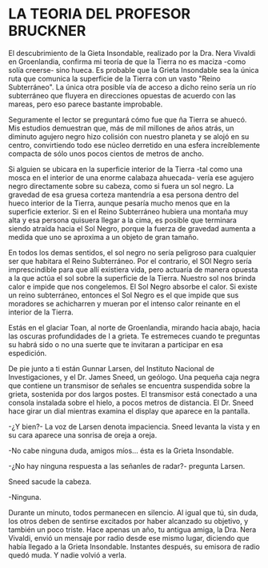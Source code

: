 # LA TEORIA DEL PROFESOR BRUCKNER

El descubrimiento de la Gieta Insondable, realizado por la Dra. Nera Vivaldi en Groenlandia, confirma mi teoría de que la Tierra no es maciza -como solía creerse- sino hueca. Es probable que la Grieta Insondable sea la única ruta que comunica la superficie de la Tierra con un vasto "Reino Subterráneo". La única otra posible vía de acceso a dicho reino sería un río subterráneo que fluyera en direcciones opuestas de acuerdo con las mareas, pero eso parece bastante improbable.

Seguramente el lector se preguntará cómo fue que ña Tierra se ahuecó. Mis estudios demuestran que, más de mil millones de años atrás, un diminuto agujero negro hizo colisión con nuestro planeta y se alojó en su centro, convirtiendo todo ese núcleo derretido en una esfera increíblemente compacta de sólo unos pocos cientos de metros de ancho.

Si alguien se ubicara en la superficie interior de la Tierra -tal como una mosca en el interior de una enorme calabaza ahuecada- vería ese agujero negro directamente sobre su cabeza, como si fuera un sol negro.
La gravedad de esa gruesa corteza mantendría a esa persona dentro del hueco interior de la Tierra, aunque pesaría mucho menos que en la superficie exterior. Si en el Reino Subterráneo hubiera una montaña muy alta y esa persona quisuera llegar a la cima, es posible que terminara siendo atraída hacia el Sol Negro, porque la fuerza de gravedad aumenta a medida que uno se aproxima a un objeto de gran tamaño.

En todos los demas sentidos, el sol negro no sería peligroso para cualquier ser que habitara el Reino Subterráneo. Por el contrario, el SOl Negro sería imprescindible para que allí existiera vida, pero actuaría de manera opuesta a la que actúa el sol sobre la superficie de la Tierra. Nuestro sol nos brinda calor e impide que nos congelemos. El Sol Negro absorbe el calor. Si existe un reino subterráneo, entonces el Sol Negro es el que impide que sus moradores se achicharren y mueran por el intenso calor reinante en el interior de la Tierra.

Estás en el glaciar Toan, al norte de Groenlandia, mirando hacia abajo, hacia las oscuras profundidades de l a grieta. Te estremeces cuando te preguntas su habrá sido o no una suerte que te invitaran a participar en esa espedición.

De pie junto a ti están Gunnar Larsen, del Instituto Nacional de Investigaciones, y el Dr. James Sneed, un geólogo. Una pequeña caja negra que contiene un transmisor de señales se encuentra suspendida sobre la grieta, sostenida por dos largos postes. El transmisor está conectado a una consola instalada sobre el hielo, a pocos metros de distancia. El Dr. Sneed hace girar un dial mientras examina el display que aparece en la pantalla.

-¿Y bien?- La voz de Larsen denota impaciencia. Sneed levanta la vista y en su cara aparece una sonrisa de oreja a oreja.

-No cabe ninguna duda, amigos míos... ésta es la Grieta Insondable.

-¿No hay ninguna respuesta a las señanles de radar?- pregunta Larsen.

Sneed sacude la cabeza.

-Ninguna.

Durante un minuto, todos permanecen en silencio. Al igual que tú, sin duda, los otros deben de sentirse excitados por haber alcanzado su objetivo, y también un poco triste. Hace apenas un año, tu antigua amiga, la Dra. Nera Vivaldi, envió un mensaje por radio desde ese mismo lugar, diciendo que había llegado a la Grieta Insondable. Instantes después, su emisora de radio quedó muda. Y nadie volvió a verla.
